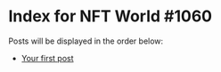 # Index for NFT World #1060
Posts will be displayed in the order below:

- [Your first post](./001-first.md)

